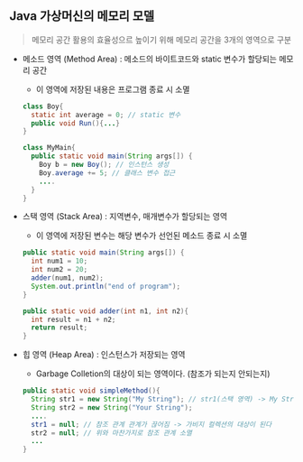 ## Java 가상머신의 메모리 모델
> 메모리 공간 활용의 효율성으르 높이기 위해 메모리 공간을 3개의 영역으로 구분
    
- 메소드 영역 (Method Area) : 메소드의 바이트코드와 static 변수가 할당되는 메모리 공간
    -  이 영역에 저장된 내용은 프로그램 종료 시 소멸
    ```java
    class Boy{
      static int average = 0; // static 변수
      public void Run(){...}
    }
    
    class MyMain{
      public static void main(String args[]) {
        Boy b = new Boy(); // 인스턴스 생성
        Boy.average += 5; // 클래스 변수 접근
        ....
      }
    }
    ```
    
- 스택 영역 (Stack Area) : 지역변수, 매개변수가 할당되는 영역
    - 이 영역에 저장된 변수는 해당 변수가 선언된 메소드 종료 시 소멸
    ```java
    public static void main(String args[]) {
      int num1 = 10;
      int num2 = 20;
      adder(num1, num2);
      System.out.println("end of program");
    }
    
    public static void adder(int n1, int n2){
      int result = n1 + n2;
      return result;
    }
    ```
    
 - 힙 영역 (Heap Area) : 인스턴스가 저장되는 영역
    - Garbage Colletion의 대상이 되는 영역이다. (참조가 되는지 안되는지)
    ```java
    public static void simpleMethod(){
      String str1 = new String("My String"); // str1(스택 영역) -> My String은 인스턴스(힙 영역)
      String str2 = new String("Your String");
      ....
      str1 = null; // 참조 관계 관계가 끊어짐 -> 가비지 컬렉션의 대상이 된다
      str2 = null; // 위와 마찬가지로 참조 관계 소멸
      ...
    }
    ```
